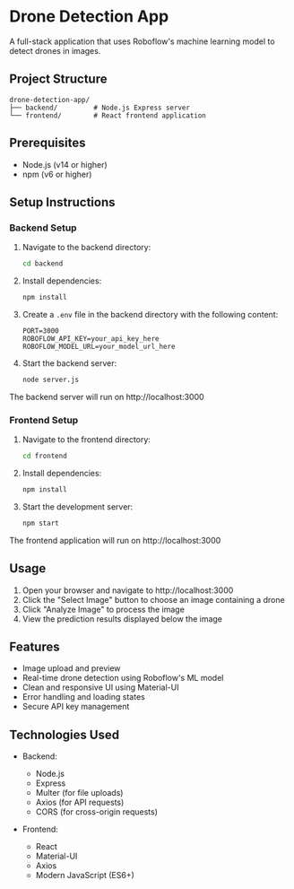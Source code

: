 # Drone Detection App

A full-stack application that uses Roboflow's machine learning model to detect drones in images.

## Project Structure

```
drone-detection-app/
├── backend/         # Node.js Express server
└── frontend/        # React frontend application
```

## Prerequisites

- Node.js (v14 or higher)
- npm (v6 or higher)

## Setup Instructions

### Backend Setup

1. Navigate to the backend directory:
   ```bash
   cd backend
   ```

2. Install dependencies:
   ```bash
   npm install
   ```

3. Create a `.env` file in the backend directory with the following content:
   ```
   PORT=3000
   ROBOFLOW_API_KEY=your_api_key_here
   ROBOFLOW_MODEL_URL=your_model_url_here
   ```

4. Start the backend server:
   ```bash
   node server.js
   ```

The backend server will run on http://localhost:3000

### Frontend Setup

1. Navigate to the frontend directory:
   ```bash
   cd frontend
   ```

2. Install dependencies:
   ```bash
   npm install
   ```

3. Start the development server:
   ```bash
   npm start
   ```

The frontend application will run on http://localhost:3000

## Usage

1. Open your browser and navigate to http://localhost:3000
2. Click the "Select Image" button to choose an image containing a drone
3. Click "Analyze Image" to process the image
4. View the prediction results displayed below the image

## Features

- Image upload and preview
- Real-time drone detection using Roboflow's ML model
- Clean and responsive UI using Material-UI
- Error handling and loading states
- Secure API key management

## Technologies Used

- Backend:
  - Node.js
  - Express
  - Multer (for file uploads)
  - Axios (for API requests)
  - CORS (for cross-origin requests)

- Frontend:
  - React
  - Material-UI
  - Axios
  - Modern JavaScript (ES6+) 